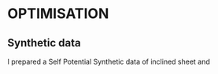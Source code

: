 # OPTIMISATION

Synthetic data
---
 I prepared a Self Potential Synthetic data of inclined sheet and 
